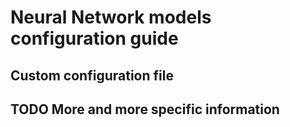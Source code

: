 # Neural Network models configuration guide
## Custom configuration file
## TODO More and more specific information


